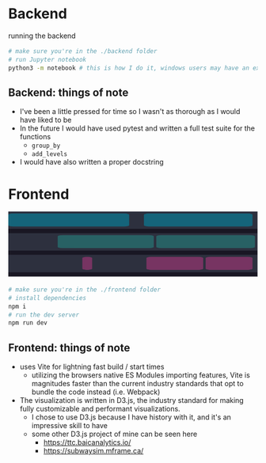 # Backend
running the backend
```bash
# make sure you're in the ./backend folder
# run Jupyter notebook
python3 -m notebook # this is how I do it, windows users may have an exe to run
```
## Backend: things of note
- I've been a little pressed for time so I wasn't as thorough as I would have liked to be
- In the future I would have used pytest and written a full test suite for the functions
    - `group_by`
    - `add_levels`
- I would have also written a proper docstring


# Frontend
![surgical-software-frontend-demo.png](<./demo.png>)

```bash
# make sure you're in the ./frontend folder
# install dependencies 
npm i
# run the dev server
npm run dev
```

## Frontend: things of note
- uses Vite for lightning fast build / start times
    - utilizing the browsers native ES Modules importing features, Vite is magnitudes faster than the current industry standards that opt to bundle the code instead (i.e. Webpack)
- The visualization is written in D3.js, the industry standard for making fully customizable and performant visualizations.
    - I chose to use D3.js because I have history with it, and it's an impressive skill to have
    - some other D3.js project of mine can be seen here
        - https://ttc.baicanalytics.io/
        - https://subwaysim.mframe.ca/